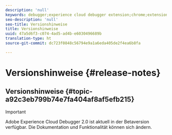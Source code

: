 ```yaml
---
description: 'null'
keywords: debugger;experience cloud debugger extension;chrome;extension;release notes
seo-description: 'null'
seo-title: Versionshinweise
title: Versionshinweise
uuid: 47a5d6f3-c074-4ad5-ad4b-e6030496689b
translation-type: ht
source-git-commit: dc723f0848c56794e9a1a6eda405de2f4ea6b8fa

---
```



# Versionshinweise {#release-notes}

## Versionshinweise {#topic-a92c3eb799b74e7fa404af8af5efb215}

> [!IMPORTANT]
>
> Adobe Experience Cloud Debugger 2.0 ist aktuell in der Betaversion verfügbar. Die Dokumentation und Funktionalität können sich ändern.
